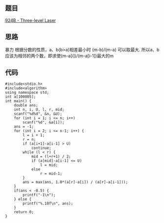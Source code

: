 ## 题目

[924B - Three-level Laser](http://codeforces.com/problemset/problem/924/B)

## 思路

暴力
根据分数的性质，a、b(b>a)相差最小时 (m-b)/(m-a) 可以取最大.
所以a、b应该为相邻的两个数，即求使(m-a[i])/(m-a[i-1])最大的m

## 代码

```
#include<stdio.h>
#include<algorithm>
using namespace std;
int a[100005];
int main() {
	double ans;
	int n, i, U, l, r, mid;
	scanf("%d%d", &n, &U);
	for (int i = 1; i <= n; i++)
		scanf("%d", &a[i]);
	ans = -1;
	for (int i = 2; i <= n-1; i++) {
		l = i + 1; 
        r = n;
		if (a[i+1]-a[i-1] > U)
			continue;
		while (l < r) {
			mid = (l+r+1) / 2;
			if (a[mid]-a[i-1] <= U)
				l = mid;
			else
				r = mid-1;
		}
		ans = max(ans, 1.0*(a[r]-a[i]) / (a[r]-a[i-1]));
	}
	if(ans < -0.5) {
		printf("-1\n");
    } else {
		printf("%.10f\n", ans);
    }
    return 0;
}
```